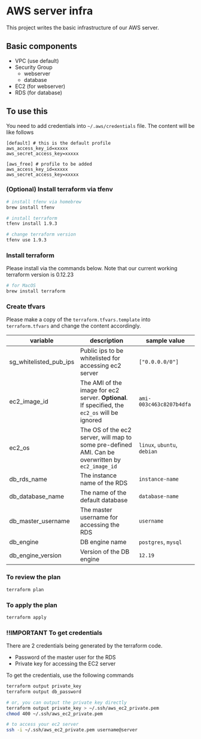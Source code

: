 # AWS server infra

This project writes the basic infrastructure of our AWS server.

## Basic components

- VPC (use default)
- Security Group
  - webserver
  - database
- EC2 (for webserver)
- RDS (for database)

## To use this

You need to add credentials into `~/.aws/credentials` file. The content will be like follows

```
[default] # this is the default profile
aws_access_key_id=xxxxx
aws_secret_access_key=xxxxx

[aws_free] # profile to be added
aws_access_key_id=xxxxx
aws_secret_access_key=xxxxx
```

### (Optional) Install terraform via tfenv

```bash
# install tfenv via homebrew
brew install tfenv

# install terraform
tfenv install 1.9.3

# change terraform version
tfenv use 1.9.3
```

### Install terraform

Please install via the commands below. Note that our current working terraform version is 0.12.23

```bash
# for MacOS
brew install terraform
```

### Create tfvars

Please make a copy of the `terraform.tfvars.template` into `terraform.tfvars` and change the content accordingly.

| variable               | description                                           | sample value |
| -----------------------| ----------------------------------------------------- | - |
| sg_whitelisted_pub_ips | Public ips to be whitelisted for accessing ec2 server | `["0.0.0.0/0"]` |
| ec2_image_id           | The AMI of the image for ec2 server. __Optional__. If specified, the `ec2_os` will be ignored | `ami-003c463c8207b4dfa` |
| ec2_os                 | The OS of the ec2 server, will map to some pre-defined AMI. Can be overwritten by `ec2_image_id` | `linux`, `ubuntu`, `debian` |
| db_rds_name            | The instance name of the RDS | `instance-name` |
| db_database_name       | The name of the default database | `database-name` |
| db_master_username     | The master username for accessing the RDS | `username` |
| db_engine              | DB engine name | `postgres`, `mysql` |
| db_engine_version      | Version of the DB engine | `12.19` |


### To review the plan

```bash
terraform plan
```

### To apply the plan

```bash
terraform apply
```

### !!IMPORTANT To get credentials

There are 2 credentials being generated by the terraform code.
- Password of the master user for the RDS
- Private key for accessing the EC2 server

To get the credentials, use the following commands

```bash
terraform output private_key
terraform output db_password

# or, you can output the private key directly
terraform output private_key > ~/.ssh/aws_ec2_private.pem
chmod 400 ~/.ssh/aws_ec2_private.pem

# to access your ec2 server
ssh -i ~/.ssh/aws_ec2_private.pem username@server
```
